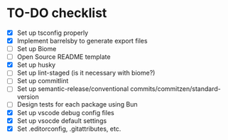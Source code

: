 # TO-DO checklist

- [X] Set up tsconfig properly
- [X] Implement barrelsby to generate export files
- [ ] Set up Biome
- [ ] Open Source README template
- [X] Set up husky
- [ ] Set up lint-staged (is it necessary with biome?)
- [ ] Set up commitlint
- [ ] Set up semantic-release/conventional commits/commitzen/standard-version
- [ ] Design tests for each package using Bun
- [X] Set up vscode debug config files
- [X] Set up vsocde default settings
- [X] Set .editorconfig, .gitattributes, etc.
